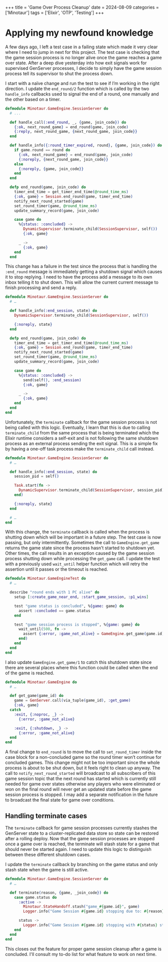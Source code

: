 +++
title = 'Game Over Process Cleanup'
date = 2024-08-09
categories = ['Minotaur']
tags = ['Elixir', 'OTP', 'Testing']
+++

# Applying my newfound knowledge

A few days ago, I left a test case in a failing state which made it very clear where I need to jump in next for this project.
The test case is checking that the game session process is no longer alive once the game reaches a game over state.
After a deep dive yesterday into how exit signals work for supervised GenServer processes, I decide to simply have the game session process tell its supervisor to shut the process down.

I start with a naïve change and run the test to see if I’m working in the right direction.
I update the `end_round/2` function which is called by the two `handle_info` callbacks used to signal the end of a round, one manually and the other based on a timer.

```ex {hl_lines=["25-32"]}
defmodule Minotaur.GameEngine.SessionServer do
  # ...

  def handle_call(:end_round, _, {game, join_code}) do
    {:ok, next_round_game} = end_round(game, join_code)
    {:reply, next_round_game, {next_round_game, join_code}}
  end

  def handle_info({:round_timer_expired, round}, {game, join_code}) do
    if game.round == round do
      {:ok, next_round_game} = end_round(game, join_code)
      {:noreply, {next_round_game, join_code}}
    else
      {:noreply, {game, join_code}}
    end
  end

  defp end_round(game, join_code) do
    timer_end_time = get_timer_end_time(@round_time_ms)
    {:ok, game} = Session.end_round(game, timer_end_time)
    notify_next_round_started(game)
    set_round_timer(game, @round_time_ms)
    update_summary_record(game, join_code)

    case game do
      %{status: :concluded} ->
        DynamicSupervisor.terminate_child(SessionSupervisor, self())
        {:ok, game}

      _ ->
        {:ok, game}
    end
  end
```

This change has a failure in the test since the process that is handling the `:end_round` message is immediately getting a shutdown signal which causes it to stop replying.
I need to have the process add a message to its own inbox telling it to shut down.
This will allow the current current message to finish processing and send a reply.

```ex {hl_lines=["3-8",19]}
defmodule Minotaur.GameEngine.SessionServer do
  # …

  def handle_info(:end_session, state) do
    DynamicSupervisor.terminate_child(SessionSupervisor, self())

    {:noreply, state}
  end

  defp end_round(game, join_code) do
    timer_end_time = get_timer_end_time(@round_time_ms)
    {:ok, game} = Session.end_round(game, timer_end_time)
    notify_next_round_started(game)
    set_round_timer(game, @round_time_ms)
    update_summary_record(game, join_code)

    case game do
      %{status: :concluded} ->
        send(self(), :end_session)
        {:ok, game}

      _ ->
        {:ok, game}
    end
  end
end
```

Unfortunately, the `terminate` callback for the game session process is not being called with this logic.
Eventually, I learn that this is due to calling `terminate_child` from the same process that is being terminated which the Elixir runtime considers a self-exit and is not following the same shutdown process as an external process sending the exit signal.
This is a simple fix by having a one-off task process make the `terminate_child` call instead.

```ex {hl_lines=["5-9"]}
defmodule Minotaur.GameEngine.SessionServer do
  # …

  def handle_info(:end_session, state) do
    session_pid = self()

    Task.start(fn ->
      DynamicSupervisor.terminate_child(SessionSupervisor, session_pid)
    end)

    {:noreply, state}
  end

  # …
end
```

With this change, the `terminate` callback is called when the process is shutting down which will be important in a future step.
The test case is now passing, but only intermittently.
 Sometimes the call to `GameEngine.get_game` returns the game state since the process hasn't started to shutdown yet.
Other times, the call results in an exception caused by the game session process shutting down while processing the `get_game` call.
I update the test with a previously used `wait_until` helper function which will retry the assertion until it passes or the timeout is reached.

```ex {hl_lines="12-14"}
defmodule Minotaur.GameEngineTest do
  # …

  describe "round ends with 1 PC alive" do
    setup [:create_game_near_end, :start_game_session, :p1_wins]

    test "game status is concluded", %{game: game} do
      assert :concluded == game.status
    end

    test "game session process is stopped", %{game: game} do
      wait_until(500, fn ->
        assert {:error, :game_not_alive} = GameEngine.get_game(game.id)
      end)
    end
  end
end
```

I also update `GameEngine.get_game/1` to catch this shutdown state since there are several places where this function could be called when the end of the game is reached.

```ex {hl_lines="10-12"}
defmodule Minotaur.GameEngine do
  # …

  def get_game(game_id) do
    game = GenServer.call(via_tuple(game_id), :get_game)
    {:ok, game}
  catch
    :exit, {:noproc, _} ->
      {:error, :game_not_alive}

    :exit, {:shutdown, _} ->
      {:error, :game_not_alive}
  end
end
```

A final change to `end_round` is to move the call to `set_round_timer` inside the case block for a non-concluded game so the round timer won’t continue for concluded games.
This change might not be too important since the whole process is about to be shut down, but it feels right to clean up anyway.
The call to `notify_next_round_started` will broadcast to all subscribers of this game session topic that the next round has started which is currently still needed for game over states otherwise any players who were eliminated or won on the final round will never get an updated state before the game session process is stopped.
I may add a separate notification in the future to broadcast the final state for game over conditions.

## Handling terminate cases

The `terminate` callback for game session processes currently stashes the GenServer state to a cluster-replicated data store so state can be restored after a rolling deploy.
Now that the game session processes are stopped once a game over is reached, the terminate will stash state for a game that should never be started again.
I need to update this logic to distinguish between these different shutdown cases.

I update the `terminate` callback by branching on the game status and only stash state when the game is still active.

```ex
defmodule Minotaur.GameEngine.SessionServer do
  # …

  def terminate(reason, {game, _join_code}) do
    case game.status do
      :active ->
        Minotaur.StateHandoff.stash("game_#{game.id}", game)
        Logger.info("Game Session #{game.id} stopping due to: #{reason}")

      status ->
        Logger.info("Game Session #{game.id} stopping with #{status} status")
    end
  end
end
```

This closes out the feature for proper game session cleanup after a game is concluded.
I'll consult my to-do list for what feature to work on next time.

